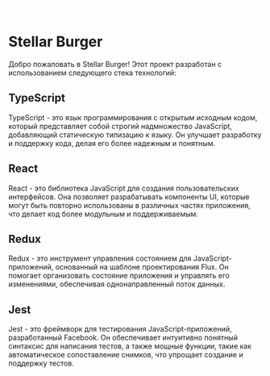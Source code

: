 <a href=https://tomilindmitry.github.io/react-burger/ style="color: white;">Официальный сайт Stellar Burger</a>

# Stellar Burger

Добро пожаловать в Stellar Burger! Этот проект разработан с использованием следующего стека технологий:

## TypeScript

TypeScript - это язык программирования с открытым исходным кодом, который представляет собой строгий надмножество JavaScript, добавляющий статическую типизацию к языку. Он улучшает разработку и поддержку кода, делая его более надежным и понятным.

## React

React - это библиотека JavaScript для создания пользовательских интерфейсов. Она позволяет разрабатывать компоненты UI, которые могут быть повторно использованы в различных частях приложения, что делает код более модульным и поддерживаемым.

## Redux

Redux - это инструмент управления состоянием для JavaScript-приложений, основанный на шаблоне проектирования Flux. Он помогает организовать состояние приложения и управлять его изменениями, обеспечивая однонаправленный поток данных.

## Jest

Jest - это фреймворк для тестирования JavaScript-приложений, разработанный Facebook. Он обеспечивает интуитивно понятный синтаксис для написания тестов, а также мощные функции, такие как автоматическое сопоставление снимков, что упрощает создание и поддержку тестов.
